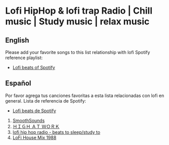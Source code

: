 ﻿# Lofi HipHop & lofi trap Radio | Chill music | Study music | relax music

## English
Please add your favorite songs to this list  relationship with lofi
Spotify reference playlist:
- [Lofi beats of Spotify](https://open.spotify.com/playlist/37i9dQZF1DWWQRwui0ExPn)


## Español
Por favor agrega tus canciones favoritas a esta lista relacionadas con lofi en general.
Lista de referencia de Spotify:

- [Lofi beats de Spotify](https://open.spotify.com/playlist/37i9dQZF1DWWQRwui0ExPn)

1. [SmoothSounds](https://www.youtube.com/watch?v=8Phpz8UHC4U)
2. [ＨＩＧＨ ＡＴ ＷＯＲＫ ](https://www.youtube.com/watch?v=guxOWq0kDLs)
4. [lofi hip hop radio - beats to sleep/study to](https://www.youtube.com/watch?v=GEKY86GGYso)
5. [LoFi House Mix 1988](https://www.youtube.com/watch?v=mlUMgZGFCtw)